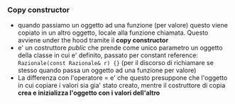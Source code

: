 ### Copy constructor
- quando passiamo un oggetto ad una funzione (per valore) questo viene copiato in un altro oggetto, locale alla funzione chiamata. Questo avviene under the hood tramite il **copy constructor**
- e' un costruttore *public* che prende come unico parametro un oggetto della classe in cui e' definito, passato per constant reference: ``Razionale(const Razionale& r) {}`` (per il discorso di richiamare se stesso quando passa un oggetto ad una funzione per valore)
- La differenza con l'operatore = e' che questo presuppone che l'oggetto in cui copiare i valori sia gia' stato creato, mentre il costruttore di copia **crea e inizializza l'oggetto con i valori dell'altro**

